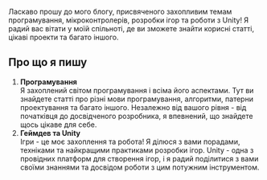 Ласкаво прошу до мого блогу, присвяченого захопливим темам програмування, мікроконтролерів, розробки ігор та роботи з Unity! Я радий вас вітати у моїй спільноті, де ви зможете знайти корисні статті, цікаві проекти та багато іншого.

## Про що я пишу

1. **Програмування**  
   Я захоплений світом програмування і всіма його аспектами. Тут ви знайдете статті про різні мови програмування, алгоритми, патерни проектування та багато іншого. Незалежно від вашого рівня - від початківця до досвідченого розробника, я впевнений, що знайдете щось цікаве для себе.
2. **Геймдев та Unity**  
   Ігри - це моє захоплення та робота! Я ділюся з вами порадами, техніками та найкращими практиками розробки ігор. Unity - одна з провідних платформ для створення ігор, і я радий поділитися з вами своїми знаннями та досвідом роботи з цим потужним інструментом.
